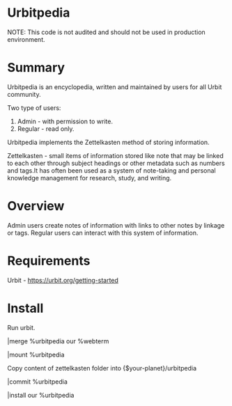 # Urbitpedia
NOTE: This code is not audited and should not be used in production environment.

# Summary
Urbitpedia is an encyclopedia, written and maintained by users for all Urbit community.

Two type of users:
1. Admin - with permission to write.
2. Regular - read only.

Urbitpedia implements the Zettelkasten method of storing information.

Zettelkasten - small items of information stored like note that may be linked to each other through subject headings or other metadata such as numbers and tags.It has often been used as a system of note-taking and personal knowledge management for research, study, and writing.

# Overview
Admin users create notes of information with links to other notes by linkage or tags. 
Regular users can interact with this system of information.

# Requirements
Urbit - https://urbit.org/getting-started

# Install
Run urbit.

|merge %urbitpedia our %webterm

|mount %urbitpedia

Copy content of zettelkasten folder into {$your-planet}/urbitpedia

|commit %urbitpedia

|install our %urbitpedia
